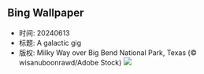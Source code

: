 ## Bing Wallpaper
- 时间: 20240613
- 标题: A galactic gig
- 版权: Milky Way over Big Bend National Park, Texas (© wisanuboonrawd/Adobe Stock)
![](https://cn.bing.com/th?id=OHR.BigBendMilkyWay_EN-US7213876995_UHD.jpg&rf=LaDigue_UHD.jpg&pid=hp&w=3840&h=2160&rs=1&c=4)
